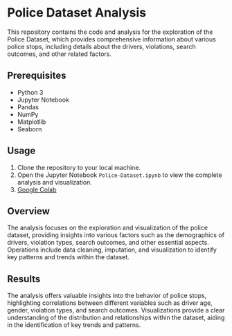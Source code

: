 # Police Dataset Analysis

This repository contains the code and analysis for the exploration of the Police Dataset, which provides comprehensive information about various police stops, including details about the drivers, violations, search outcomes, and other related factors.

## Prerequisites

- Python 3
- Jupyter Notebook
- Pandas
- NumPy
- Matplotlib
- Seaborn

## Usage

1. Clone the repository to your local machine.
2. Open the Jupyter Notebook `Police-Dataset.ipynb` to view the complete analysis and visualization.
3. [Google Colab](https://colab.research.google.com/drive/16cT5u8-RV0Q_Xn2apsmXMzJ0j3lLwfIt?usp=sharing)

## Overview

The analysis focuses on the exploration and visualization of the police dataset, providing insights into various factors such as the demographics of drivers, violation types, search outcomes, and other essential aspects. Operations include data cleaning, imputation, and visualization to identify key patterns and trends within the dataset.

## Results

The analysis offers valuable insights into the behavior of police stops, highlighting correlations between different variables such as driver age, gender, violation types, and search outcomes. Visualizations provide a clear understanding of the distribution and relationships within the dataset, aiding in the identification of key trends and patterns.

